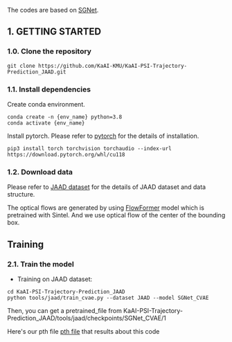 The codes are based on [SGNet](https://github.com/ChuhuaW/SGNet.pytorch).


## 1. GETTING STARTED
### 1.0. Clone the repository
```buildoutcfg
git clone https://github.com/KaAI-KMU/KaAI-PSI-Trajectory-Prediction_JAAD.git
```
### 1.1. Install dependencies
Create conda environment.
```buildoutcfg
conda create -n {env_name} python=3.8
conda activate {env_name}
```
Install pytorch. Please refer to [pytorch](https://pytorch.org/get-started/locally/) for the details of installation.
```buildoutcfg
pip3 install torch torchvision torchaudio --index-url https://download.pytorch.org/whl/cu118
```
### 1.2. Download data
Please refer to [JAAD dataset](https://github.com/ykotseruba/JAAD) for the details of JAAD dataset and data structure.


The optical flows are generated by using [FlowFormer](https://github.com/drinkingcoder/FlowFormer-Official) model which is pretrained with Sintel.
And we use optical flow of the center of the bounding box.



## Training
### 2.1. Train the model

* Training on JAAD dataset:
```
cd KaAI-PSI-Trajectory-Prediction_JAAD
python tools/jaad/train_cvae.py --dataset JAAD --model SGNet_CVAE
```

Then, you can get a pretrained_file from KaAI-PSI-Trajectory-Prediction_JAAD/tools/jaad/checkpoints/SGNet_CVAE/1

Here's our pth file [pth file](https://drive.google.com/file/d/1mvxg_PvQlXFH-UPDaV9lOLMi28Hn9JWd/view?usp=sharing) that results about this code
